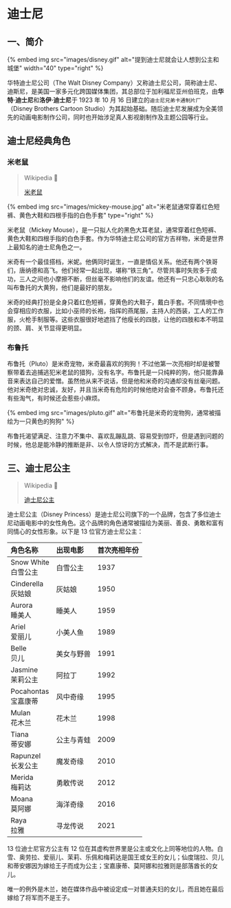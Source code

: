 # 迪士尼

## 一、简介

{% embed img src="images/disney.gif" alt="提到迪士尼就会让人想到公主和城堡" width="40" type="right" %}

华特迪士尼公司（The Walt Disney Company）又称迪士尼公司，简称迪士尼、迪斯尼，是美国一家多元化跨国媒体集团，其总部位于加利福尼亚州伯班克，由**华特·迪士尼**和**洛伊·迪士尼**于 1923 年 10 月 16 日建立的`迪士尼兄弟卡通制片厂`（Disney Brothers Cartoon Studio）为其起始基础。随后迪士尼发展成为全美领先的动画电影制作公司，同时也开始涉足真人影视剧制作及主题公园等行业。

## 迪士尼经典角色

### 米老鼠

> Wikipedia 📝
>
> [米老鼠](https://zh.wikipedia.org/wiki/米老鼠)

{% embed img src="images/mickey-mouse.jpg" alt="米老鼠通常穿着红色短裤、黄色大鞋和四根手指的白色手套" type="right" %}

米老鼠（Mickey Mouse），是一只拟人化的黑色大耳老鼠，通常穿着红色短裤、黄色大鞋和四根手指的白色手套。作为华特迪士尼公司的官方吉祥物，米奇是世界上最知名的迪士尼角色之一。

米奇有一个最佳搭档，米妮。他俩同时诞生，一直是情侣关系。他还有两个铁哥们，唐纳德和高飞。他们经常一起出现，堪称“铁三角”。尽管共事时失败多于成功，三人之间也小摩擦不断，但丝毫不影响他们的友谊。他还有一只忠心耿耿的名叫布鲁托的大黄狗，他们是最好的朋友。

米奇的经典打扮是全身只着红色短裤，穿黄色的大鞋子，戴白手套。不同情境中也会穿相应的衣服，比如小巫师的长袍，指挥的燕尾服，主持人的西装，工人的工作服，火枪手制服等。这些衣服很好地遮挡了他瘦长的四肢，让他的四肢和本不明显的颈、肩、关节显得更明显。

### 布鲁托

布鲁托（Pluto）是米奇宠物，米奇最喜欢的狗狗！不过他第一次亮相时却是被警察带着去追捕逃犯米老鼠的猎狗，没有名字。布鲁托是一只纯粹的狗，他只能靠鼻音来表达自己的爱憎。虽然他从来不说话，但是他和米奇的沟通却没有丝毫问题。 他对米奇绝对忠诚，友好，并且当米奇有危险的时候他绝对会奋不顾身。布鲁托还有些淘气，有时候还会惹些小麻烦。

{% embed img src="images/pluto.gif" alt="布鲁托是米奇的宠物狗，通常被描绘为一只黄色的狗狗" %}

布鲁托渴望满足、注意力不集中、喜欢乱蹦乱跳、容易受到惊吓，但是遇到问题的时候，他总是能冷静的推断是非、以令人惊讶的方式解决，而不是武断行事。

## 三、迪士尼公主

> Wikipedia 📝
>
> [迪士尼公主](https://zh.wikipedia.org/wiki/迪士尼公主)

迪士尼公主（Disney Princess）是迪士尼公司旗下的一个品牌，包含了多位迪士尼动画电影中的女性角色。这个品牌的角色通常被描绘为美丽、善良、勇敢和富有同情心的女性形象。以下是 13 位官方迪士尼公主：

| 角色名称                  | 出现电影   | 首次亮相年份 |
| :------------------------ | :--------- | :----------- |
| Snow White <br/> 白雪公主 | 白雪公主   | 1937         |
| Cinderella <br/> 灰姑娘   | 灰姑娘     | 1950         |
| Aurora <br/> 睡美人       | 睡美人     | 1959         |
| Ariel <br/> 爱丽儿        | 小美人鱼   | 1989         |
| Belle <br/> 贝儿          | 美女与野兽 | 1991         |
| Jasmine <br/> 茉莉公主    | 阿拉丁     | 1992         |
| Pocahontas <br/> 宝嘉康蒂 | 风中奇缘   | 1995         |
| Mulan <br/> 花木兰        | 花木兰     | 1998         |
| Tiana <br/> 蒂安娜        | 公主与青蛙 | 2009         |
| Rapunzel <br/> 长发公主   | 魔发奇缘   | 2010         |
| Merida <br/> 梅莉达       | 勇敢传说   | 2012         |
| Moana <br/> 莫阿娜        | 海洋奇缘   | 2016         |
| Raya <br/> 拉雅           | 寻龙传说   | 2021         |

13 位迪士尼官方公主有 12 位在其虚构世界里是公主或文化上同等地位的人物。白雪、奥劳拉、爱丽儿、茉莉、乐佩和梅莉达是国王或女王的女儿；仙度瑞拉、贝儿和蒂安娜因为嫁给王子而成为公主；宝嘉康蒂、莫阿娜和拉雅则是部落酋长的女儿。

唯一的例外是木兰，她在媒体作品中被设定成一对普通夫妇的女儿，而且她在最后嫁给了将军而不是王子。
